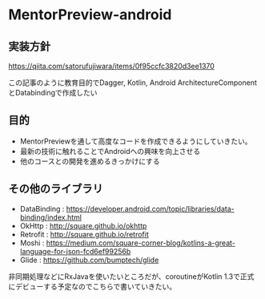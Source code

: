 # MentorPreview-android

## 実装方針
https://qiita.com/satorufujiwara/items/0f95ccfc3820d3ee1370

この記事のように教育目的でDagger, Kotlin, Android ArchitectureComponentとDatabindingで作成したい

## 目的
- MentorPreviewを通して高度なコードを作成できるようにしていきたい。
- 最新の技術に触れることでAndroidへの興味を向上させる
- 他のコースとの開発を進めるきっかけにする

## その他のライブラリ
- DataBinding : https://developer.android.com/topic/libraries/data-binding/index.html
- OkHttp : http://square.github.io/okhttp
- Retrofit : http://square.github.io/retrofit
- Moshi : https://medium.com/square-corner-blog/kotlins-a-great-language-for-json-fcd6ef99256b
- Glide : https://github.com/bumptech/glide

非同期処理などにRxJavaを使いたいところだが、coroutineがKotlin 1.3で正式にデビューする予定なのでこちらで書いていきたい。
